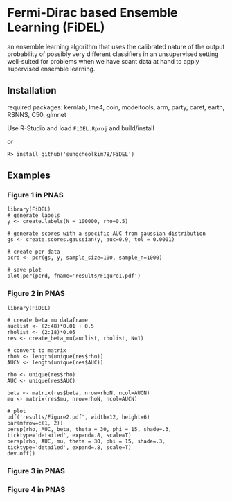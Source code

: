 # Fermi-Dirac based Ensemble Learning (FiDEL)

an ensemble learning algorithm that uses the calibrated nature of the output probability of possibly very different classifiers in an unsupervised setting well-suited for problems when we have scant data at hand to apply supervised ensemble learning.

## Installation

required packages: kernlab, lme4, coin, modeltools, arm, party, caret, earth, RSNNS, C50, glmnet

Use R-Studio and load `FiDEL.Rproj` and build/install

or

```
R> install_github('sungcheolkim78/FiDEL')
```

## Examples

### Figure 1 in PNAS

```{r}
library(FiDEL)
# generate labels
y <- create.labels(N = 100000, rho=0.5)

# generate scores with a specific AUC from gaussian distribution
gs <- create.scores.gaussian(y, auc=0.9, tol = 0.0001)

# create pcr data
pcrd <- pcr(gs, y, sample_size=100, sample_n=1000)

# save plot
plot.pcr(pcrd, fname='results/Figure1.pdf')
```

### Figure 2 in PNAS

```{r}
library(FiDEL)

# create beta mu dataframe
auclist <- (2:48)*0.01 + 0.5
rholist <- (2:18)*0.05
res <- create_beta_mu(auclist, rholist, N=1)

# convert to matrix
rhoN <- length(unique(res$rho))
AUCN <- length(unique(res$AUC))

rho <- unique(res$rho)
AUC <- unique(res$AUC)

beta <- matrix(res$beta, nrow=rhoN, ncol=AUCN)
mu <- matrix(res$mu, nrow=rhoN, ncol=AUCN)

# plot
pdf('results/Figure2.pdf', width=12, height=6)
par(mfrow=c(1, 2))
persp(rho, AUC, beta, theta = 30, phi = 15, shade=.3, ticktype='detailed', expand=.8, scale=T)
persp(rho, AUC, mu, theta = 30, phi = 15, shade=.3, ticktype='detailed', expand=.8, scale=T)
dev.off()
```

### Figure 3 in PNAS

### Figure 4 in PNAS

